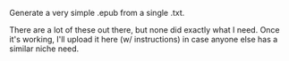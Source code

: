 Generate a very simple .epub from a single .txt.

There are a lot of these out there, but none did exactly what I need.  Once it's working, I'll upload it here (w/ instructions) in case anyone else has a similar niche need.
